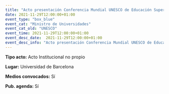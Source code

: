 ```yaml
---
title: "Acto presentación Conferencia Mundial UNESCO de Educación Superior"
date: 2021-11-29T12:00:00+01:00
event_type: "box_blue" 
event_cat: "Ministro de Universidades"
event_cat_old: "UNESCO"
event_time: 2021-11-29T12:00:00+01:00
event_desc_date:  2021-11-29T12:00:00+01:00
event_desc_info: "Acto presentación Conferencia Mundial UNESCO de Educación Superior"
---
```

<p class="card-light list_schedule_description"><b>Tipo acto:</b> Acto Institucional no propio
</p>
<p class="card-light list_schedule_description"><b>Lugar:</b> Universidad de Barcelona
</p>
<p class="card-light list_schedule_description"><b>Medios convocados:</b> Sí
</p>
<p class="card-light list_schedule_description"><b>Pub. agenda:</b> Sí
</p>